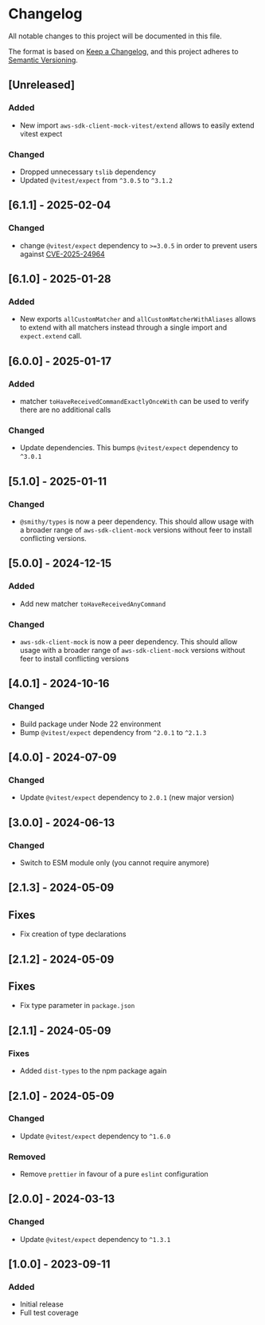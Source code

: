 # Changelog

All notable changes to this project will be documented in this file.

The format is based on [Keep a Changelog](https://keepachangelog.com/en/1.0.0/),
and this project adheres to [Semantic Versioning](https://semver.org/spec/v2.0.0.html).

## [Unreleased]

### Added

- New import `aws-sdk-client-mock-vitest/extend` allows to easily extend
  vitest expect

### Changed

- Dropped unnecessary `tslib` dependency
- Updated `@vitest/expect` from `^3.0.5` to `^3.1.2`

## [6.1.1] - 2025-02-04

### Changed

- change `@vitest/expect` dependency to `>=3.0.5` in order to prevent users against
  [CVE-2025-24964](https://github.com/advisories/GHSA-9crc-q9x8-hgqq)

## [6.1.0] - 2025-01-28

### Added

- New exports `allCustomMatcher` and `allCustomMatcherWithAliases` allows to extend
  with all matchers instead through a single import and `expect.extend` call.

## [6.0.0] - 2025-01-17

### Added

- matcher `toHaveReceivedCommandExactlyOnceWith` can be used to verify there are
  no additional calls

### Changed

- Update dependencies. This bumps `@vitest/expect` dependency to `^3.0.1`

## [5.1.0] - 2025-01-11

### Changed

- `@smithy/types` is now a peer dependency. This should allow usage
  with a broader range of `aws-sdk-client-mock` versions without feer to install
  conflicting versions.

## [5.0.0] - 2024-12-15

### Added

- Add new matcher `toHaveReceivedAnyCommand`

### Changed

- `aws-sdk-client-mock` is now a peer dependency. This should allow usage
  with a broader range of `aws-sdk-client-mock` versions without feer to install
  conflicting versions

## [4.0.1] - 2024-10-16

### Changed

- Build package under Node 22 environment
- Bump `@vitest/expect` dependency from `^2.0.1` to `^2.1.3`

## [4.0.0] - 2024-07-09

### Changed

- Update `@vitest/expect` dependency to `2.0.1` (new major version)

## [3.0.0] - 2024-06-13

### Changed

- Switch to ESM module only (you cannot require anymore)

## [2.1.3] - 2024-05-09

## Fixes

- Fix creation of type declarations

## [2.1.2] - 2024-05-09

## Fixes

- Fix type parameter in `package.json`

## [2.1.1] - 2024-05-09

### Fixes

- Added `dist-types` to the npm package again

## [2.1.0] - 2024-05-09

### Changed

- Update `@vitest/expect` dependency to `^1.6.0`

### Removed

- Remove `prettier` in favour of a pure `eslint` configuration

## [2.0.0] - 2024-03-13

### Changed

- Update `@vitest/expect` dependency to `^1.3.1`

## [1.0.0] - 2023-09-11

### Added

- Initial release
- Full test coverage
